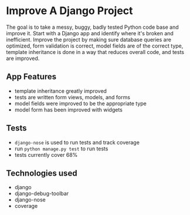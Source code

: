 # Improve A Django Project

The goal is to take a messy, buggy, badly tested Python code base and improve it. Start with a Django app and identify where it's broken and inefficient. Improve the project by making sure database queries are optimized, form validation is correct, model fields are of the correct type, template inheritance is done in a way that reduces overall code, and tests are improved.

## App Features
* template inheritance greatly improved
* tests are written form views, models, and forms
* model fields were improved to be the appropriate type
* model form has been improved with widgets

## Tests
- ```django-nose``` is used to run tests and track coverage
- run ```python manage.py test``` to run tests
- tests currently cover 68%

## Technologies used
- django
- django-debug-toolbar
- django-nose
- coverage
